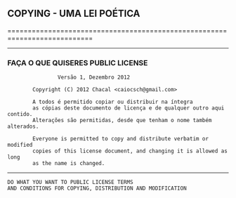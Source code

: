 ## COPYING - UMA LEI POÉTICA
===========================================================================

----------------------------------------------------------------------------

###        FAÇA O QUE QUISERES PUBLIC LICENSE
                    Versão 1, Dezembro 2012
           
            Copyright (C) 2012 Chacal <caiocsch@gmail.com>
            
            A todos é permitido copiar ou distribuir na íntegra
            as cópias deste documento de licença e de qualquer outro aqui contido. 
            Alterações são permitidas, desde que tenham o nome também alterados.

            Everyone is permitted to copy and distribute verbatim or modified
            copies of this license document, and changing it is allowed as long
            as the name is changed.


---------------------------------------------------------------------------------


    DO WHAT YOU WANT TO PUBLIC LICENSE TERMS 
    AND CONDITIONS FOR COPYING, DISTRIBUTION AND MODIFICATION 

